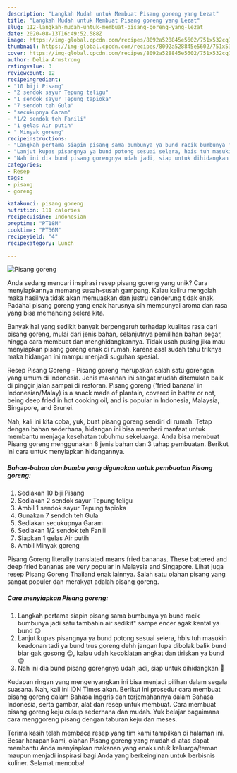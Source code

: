 ```yaml
---
description: "Langkah Mudah untuk Membuat Pisang goreng yang Lezat"
title: "Langkah Mudah untuk Membuat Pisang goreng yang Lezat"
slug: 112-langkah-mudah-untuk-membuat-pisang-goreng-yang-lezat
date: 2020-08-13T16:49:52.588Z
image: https://img-global.cpcdn.com/recipes/8092a528845e5602/751x532cq70/pisang-goreng-foto-resep-utama.jpg
thumbnail: https://img-global.cpcdn.com/recipes/8092a528845e5602/751x532cq70/pisang-goreng-foto-resep-utama.jpg
cover: https://img-global.cpcdn.com/recipes/8092a528845e5602/751x532cq70/pisang-goreng-foto-resep-utama.jpg
author: Delia Armstrong
ratingvalue: 3
reviewcount: 12
recipeingredient:
- "10 biji Pisang"
- "2 sendok sayur Tepung teligu"
- "1 sendok sayur Tepung tapioka"
- "7 sendoh teh Gula"
- "secukupnya Garam"
- "1/2 sendok teh Fanili"
- "1 gelas Air putih"
- " Minyak goreng"
recipeinstructions:
- "Langkah pertama siapin pisang sama bumbunya ya bund racik bumbunya jadi satu tambahin air sedikit&#34; sampe encer agak kental ya bund 😉"
- "Lanjut kupas pisangnya ya bund potong sesuai selera, hbis tuh masukin keadonan tadi ya bund trus goreng dehh jangan lupa dibolak balik bund biar gak gosong 😉, kalau udah kecoklatan angkat dan tiriskan ya bund 😊"
- "Nah ini dia bund pisang gorengnya udah jadi, siap untuk dihidangkan 💜"
categories:
- Resep
tags:
- pisang
- goreng

katakunci: pisang goreng 
nutrition: 111 calories
recipecuisine: Indonesian
preptime: "PT18M"
cooktime: "PT36M"
recipeyield: "4"
recipecategory: Lunch

---
```



![Pisang goreng](https://img-global.cpcdn.com/recipes/8092a528845e5602/751x532cq70/pisang-goreng-foto-resep-utama.jpg)

Anda sedang mencari inspirasi resep pisang goreng yang unik? Cara menyiapkannya memang susah-susah gampang. Kalau keliru mengolah maka hasilnya tidak akan memuaskan dan justru cenderung tidak enak. Padahal pisang goreng yang enak harusnya sih mempunyai aroma dan rasa yang bisa memancing selera kita.

Banyak hal yang sedikit banyak berpengaruh terhadap kualitas rasa dari pisang goreng, mulai dari jenis bahan, selanjutnya pemilihan bahan segar, hingga cara membuat dan menghidangkannya. Tidak usah pusing jika mau menyiapkan pisang goreng enak di rumah, karena asal sudah tahu triknya maka hidangan ini mampu menjadi suguhan spesial.

Resep Pisang Goreng - Pisang goreng merupakan salah satu gorengan yang umum di Indonesia. Jenis makanan ini sangat mudah ditemukan baik di pinggir jalan sampai di restoran. Pisang goreng (&#39;fried banana&#39; in Indonesian/Malay) is a snack made of plantain, covered in batter or not, being deep fried in hot cooking oil, and is popular in Indonesia, Malaysia, Singapore, and Brunei.


Nah, kali ini kita coba, yuk, buat pisang goreng sendiri di rumah. Tetap dengan bahan sederhana, hidangan ini bisa memberi manfaat untuk membantu menjaga kesehatan tubuhmu sekeluarga. Anda bisa membuat Pisang goreng menggunakan 8 jenis bahan dan 3 tahap pembuatan. Berikut ini cara untuk menyiapkan hidangannya.

<!--inarticleads1-->

##### Bahan-bahan dan bumbu yang digunakan untuk pembuatan Pisang goreng:

1. Sediakan 10 biji Pisang
1. Sediakan 2 sendok sayur Tepung teligu
1. Ambil 1 sendok sayur Tepung tapioka
1. Gunakan 7 sendoh teh Gula
1. Sediakan secukupnya Garam
1. Sediakan 1/2 sendok teh Fanili
1. Siapkan 1 gelas Air putih
1. Ambil  Minyak goreng


Pisang Goreng literally translated means fried bananas. These battered and deep fried bananas are very popular in Malaysia and Singapore. Lihat juga resep Pisang Goreng Thailand enak lainnya. Salah satu olahan pisang yang sangat populer dan merakyat adalah pisang goreng. 

<!--inarticleads2-->

##### Cara menyiapkan Pisang goreng:

1. Langkah pertama siapin pisang sama bumbunya ya bund racik bumbunya jadi satu tambahin air sedikit&#34; sampe encer agak kental ya bund 😉
1. Lanjut kupas pisangnya ya bund potong sesuai selera, hbis tuh masukin keadonan tadi ya bund trus goreng dehh jangan lupa dibolak balik bund biar gak gosong 😉, kalau udah kecoklatan angkat dan tiriskan ya bund 😊
1. Nah ini dia bund pisang gorengnya udah jadi, siap untuk dihidangkan 💜


Kudapan ringan yang mengenyangkan ini bisa menjadi pilihan dalam segala suasana. Nah, kali ini IDN Times akan. Berikut ini prosedur cara membuat pisang goreng dalam Bahasa Inggris dan terjemahannya dalam Bahasa Indonesia, serta gambar, alat dan resep untuk membuat. Cara membuat pisang goreng keju cukup sederhana dan mudah. Yuk belajar bagaimana cara menggoreng pisang dengan taburan keju dan meses. 

Terima kasih telah membaca resep yang tim kami tampilkan di halaman ini. Besar harapan kami, olahan Pisang goreng yang mudah di atas dapat membantu Anda menyiapkan makanan yang enak untuk keluarga/teman maupun menjadi inspirasi bagi Anda yang berkeinginan untuk berbisnis kuliner. Selamat mencoba!
